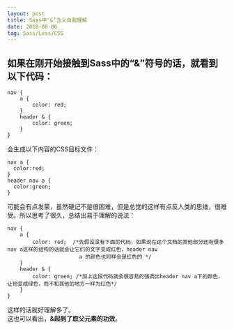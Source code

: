 ```yaml
---
layout: post
title: Sass中‘&’含义自我理解
date: 2018-09-06 
tag: Sass/Less/CSS
---
```

## 如果在刚开始接触到Sass中的“&”符号的话，就看到以下代码：  
```
nav {
    a {
        color: red; 
    }
    header & {
        color: green; 
    }
}
```
会生成以下内容的CSS目标文件：
```
nav a {
  color:red;
}
header nav a {
  color:green;
}
```
可能会有点发蒙，虽然硬记不是很困难，但是总觉的这样有点反人类的思维，很难受。所以思考了很久，总结出易于理解的说法：
```
nav {
    a {
        color: red;  /*先假设没有下面的代码，如果说在这个文档的其他部分还有很多nav a这样的结构的话就会让它们的文字变成红色，header nav
                       a 的颜色也同样会是红色的 */
    }
    header & {
        color: green; /*加上这段代码就会很容易的强调出header nav a下的颜色，让他变成绿色，而不和其他的地方一样为红色*/
    }
}
```
这样的话就好理解多了。  
这也可以看出，**&起到了取父元素的功效**。
